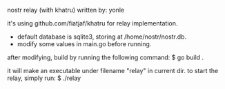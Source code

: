 nostr relay (with khatru)
written by: yonle

it's using github.com/fiatjaf/khatru for relay implementation.

- default database is sqlite3, storing at /home/nostr/nostr.db.
- modify some values in main.go before running.

after modifying, build by running the following command:
  $ go build .

it will make an executable under filename "relay" in current dir.
to start the relay, simply run:
  $ ./relay
